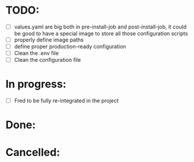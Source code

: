 # TODO:
 - [ ] values.yaml are big both in pre-install-job and post-install-job, it could be good to have a special image to store all those configuration scripts
 - [ ] properly define image paths
 - [ ] define proper production-ready configuration
 - [ ] Clean the .env file
 - [ ] Clean the configuration file

# In progress:
 - [ ] Fred to be fully re-integrated in the project

# Done:

# Cancelled: